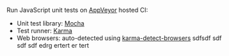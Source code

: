 Run JavaScript unit tests on [AppVeyor](http://www.appveyor.com/) hosted CI:

  * Unit test library: [Mocha](http://mochajs.org/)
  * Test runner: [Karma](karma-runner.github.io)
  * Web browsers: auto-detected using [karma-detect-browsers](https://www.npmjs.com/package/karma-detect-browsers)
sdfsdf
sdf
sdf
sdf
edrg
ertert
er
tert

